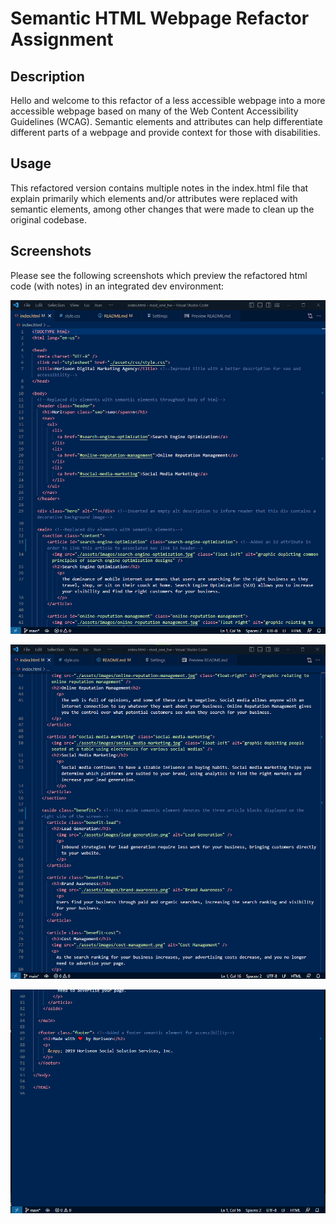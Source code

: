 # Semantic HTML Webpage Refactor Assignment

## Description

Hello and welcome to this refactor of a less accessible webpage into a more accessible webpage based on many of the Web Content Accessibility Guidelines (WCAG). Semantic elements and attributes can help differentiate different parts of a webpage and provide context for those with disabilities.

## Usage

This refactored version contains multiple notes in the index.html file that explain primarily which elements and/or attributes were replaced with semantic elements, among other changes that were made to clean up the original codebase.

## Screenshots

Please see the following screenshots which preview the refactored html code (with notes) in an integrated dev environment:

![HTML 1](./Assets/images/html-screenshots/html-screenshot-1.png)

![HTML 2](./Assets/images/html-screenshots/html-screenshot-2.png)

![HTML 3](./Assets/images/html-screenshots/html-screenshot-3.png)



